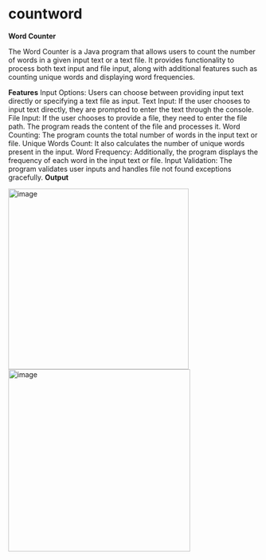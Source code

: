 # countword
**Word Counter**

The Word Counter is a Java program that allows users to count the number of words in a given input text or a text file. It provides functionality to process both text input and file input, along with additional features such as counting unique words and displaying word frequencies.

**Features**
Input Options: Users can choose between providing input text directly or specifying a text file as input.
Text Input: If the user chooses to input text directly, they are prompted to enter the text through the console.
File Input: If the user chooses to provide a file, they need to enter the file path. The program reads the content of the file and processes it.
Word Counting: The program counts the total number of words in the input text or file.
Unique Words Count: It also calculates the number of unique words present in the input.
Word Frequency: Additionally, the program displays the frequency of each word in the input text or file.
Input Validation: The program validates user inputs and handles file not found exceptions gracefully.
**Output**



<img width="362" alt="image" src="https://github.com/LEKHASELVARAJU/countword/assets/108514177/8e4dfd64-1d35-493c-8c45-e03cc0e119e8">

<img width="365" alt="image" src="https://github.com/LEKHASELVARAJU/countword/assets/108514177/6f5a27ff-064f-4ba1-b071-bc86fa627301">

